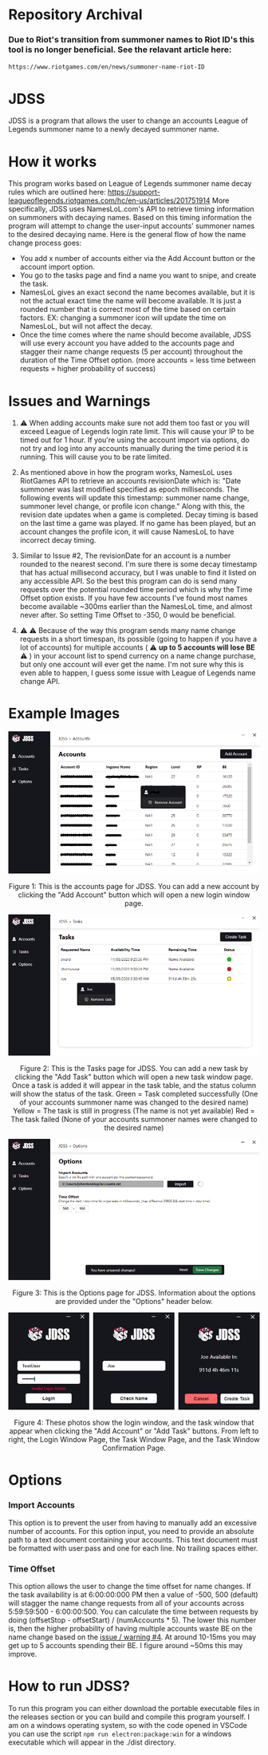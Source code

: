# Repository Archival
### Due to Riot's transition from summoner names to Riot ID's this tool is no longer beneficial. See the relavant article here:
    https://www.riotgames.com/en/news/summoner-name-riot-ID
 
 
 
 # JDSS

JDSS is a program that allows the user to change an accounts League of Legends summoner name to a newly decayed summoner name.

# How it works

This program works based on League of Legends summoner name decay rules which are outlined here: https://support-leagueoflegends.riotgames.com/hc/en-us/articles/201751914
More specifically, JDSS uses NamesLoL.com's API to retrieve timing information on summoners with decaying names. Based on this timing information the program will attempt to change the user-input accounts' summoner names to the desired decaying name.
Here is the general flow of how the name change process goes:

- You add x number of accounts either via the Add Account button or the account import option.
- You go to the tasks page and find a name you want to snipe, and create the task.
- NamesLoL gives an exact second the name becomes available, but it is not the actual exact time the name will become available. It is just a rounded number that is correct most of the time based on certain factors. EX: changing a summoner icon will update the time on NamesLoL, but will not affect the decay.
- Once the time comes where the name should become available, JDSS will use every account you have added to the accounts page and stagger their name change requests (5 per account) throughout the duration of the Time Offset option. (more accounts = less time between requests = higher probability of success)

# Issues and Warnings

1. :warning: When adding accounts make sure not add them too fast or you will exceed League of Legends login rate limit. This will cause your IP to be timed out for 1 hour. If you're using the account import via options, do not try and log into any accounts manually during the time period it is running. This will cause you to be rate limited.

2. As mentioned above in how the program works, NamesLoL uses RiotGames API to retrieve an accounts revisionDate which is: "Date summoner was last modified specified as epoch milliseconds. The following events will update this timestamp: summoner name change, summoner level change, or profile icon change." Along with this, the revision date updates when a game is completed. Decay timing is based on the last time a game was played. If no game has been played, but an account changes the profile icon, it will cause NamesLoL to have incorrect decay timing.

3. Similar to Issue #2, The revisionDate for an account is a number rounded to the nearest second. I'm sure there is some decay timestamp that has actual millisecond accuracy, but I was unable to find it listed on any accessible API. So the best this program can do is send many requests over the potential rounded time period which is why the Time Offset option exists. If you have few accounts I've found most names become available ~300ms earlier than the NamesLoL time, and almost never after. So setting Time Offset to -350, 0 would be beneficial.

4. :warning: :warning: Because of the way this program sends many name change requests in a short timespan, its possible (going to happen if you have a lot of accounts) for multiple accounts ( :warning: **up to 5 accounts will lose BE** :warning: ) in your account list to spend currency on a name change purchase, but only one account will ever get the name. I'm not sure why this is even able to happen, I guess some issue with League of Legends name change API.


# Example Images

<p align="center">
    <img src="https://github.com/MulliganJohn/JDSS/blob/main/Example_Images/JDSS_Accounts.png?raw=true" alt="The JDSS Account Page."/>
</p>

<p align="center">
    Figure 1: This is the accounts page for JDSS. You can add a new account by clicking the "Add Account" button which will open a new login window page.
</p>

<p align="center">
    <img src="https://github.com/MulliganJohn/JDSS/blob/main/Example_Images/JDSS_Tasks.png?raw=true" alt="The JDSS Tasks Page."/>
</p>

<p align="center">
    Figure 2: This is the Tasks page for JDSS. You can add a new task by clicking the "Add Task" button which will open a new task window page. Once a task is added it will appear in the task table, and the status column will show the status of the task. Green = Task completed successfully (One of your accounts summoner name was changed to the desired name) Yellow = The task is still in progress (The name is not yet available) Red = The task failed (None of your accounts summoner names were changed to the desired name)
</p>

<p align="center" >
  <img src="https://github.com/MulliganJohn/JDSS/blob/main/Example_Images/JDSS_Options.png?raw=true" alt="The JDSS Options Page."/>
</p>

<p align="center">
    Figure 3: This is the Options page for JDSS. Information about the options are provided under the "Options" header below.
</p>

<p align="center">
    <img src="https://github.com/MulliganJohn/JDSS/blob/main/Example_Images/JDSS_Login_Task.png?raw=true" alt="The JDSS Login and Task Windows."/>
</p>

<p align="center">
    Figure 4: These photos show the login window, and the task window that appear when clicking the "Add Account" or "Add Task" buttons. From left to right, the Login Window Page, the Task Window Page, and the Task Window Confirmation Page.
</p>

# Options

### Import Accounts

This option is to prevent the user from having to manually add an excessive number of accounts. For this option input, you need to provide an absolute path to a text document containing your accounts. This text document must be formatted with user:pass and one for each line. No trailing spaces either.


### Time Offset

This option allows the user to change the time offset for name changes. If the task availability is at 6:00:00:000 PM then a value of -500, 500 (default) will stagger the name change requests from all of your accounts across 5:59:59:500 - 6:00:00:500. You can calculate the time between requests by doing (offsetStop - offsetStart) / (numAccounts * 5). The lower this number is, then the higher probability of having multiple accounts waste BE on the name change based on the [issue / warning #4](https://github.com/MulliganJohn/JDSS#issues-and-warnings). At around 10-15ms you may get up to 5 accounts spending their BE. I figure around ~50ms this may improve.

# How to run JDSS?

To run this program you can either download the portable executable files in the releases section or you can build and compile this program yourself. I am on a windows operating system, so with the code opened in VSCode you can use the script `npm run electron:package:win` for a windows executable which will appear in the ./dist directory.
